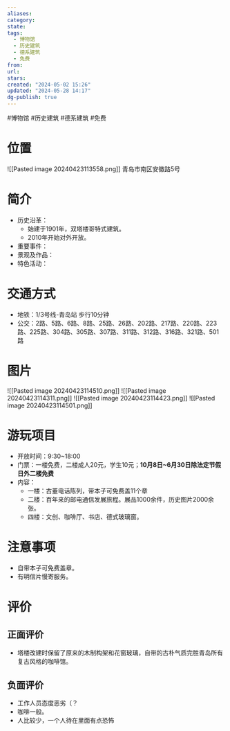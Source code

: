 ```yaml
---
aliases: 
category: 
state: 
tags:
  - 博物馆
  - 历史建筑
  - 德系建筑
  - 免费
from: 
url: 
stars: 
created: "2024-05-02 15:26"
updated: "2024-05-28 14:17"
dg-publish: true
---
```

#博物馆 #历史建筑 #德系建筑 #免费 
# 位置
![[Pasted image 20240423113558.png]]
青岛市南区安徽路5号
# 简介
- 历史沿革：
	- 始建于1901年，双塔楼哥特式建筑。
	- 2010年开始对外开放。
- 重要事件：
- 景观及作品：
- 特色活动：
# 交通方式
- 地铁：1/3号线-青岛站 步行10分钟
- 公交：2路、5路、6路、8路、25路、26路、202路、217路、220路、223路、225路、304路、305路、307路、311路、312路、316路、321路、501路
# 图片
![[Pasted image 20240423114510.png]]
![[Pasted image 20240423114311.png]]
![[Pasted image 20240423114423.png]]
![[Pasted image 20240423114501.png]]
# 游玩项目
- 开放时间：9:30~18:00
- 门票：一楼免费，二楼成人20元，学生10元；**10月8日~6月30日除法定节假日外二楼免费**
- 内容：
	- 一楼：古董电话陈列，带本子可免费盖11个章
	- 二楼：百年来的邮电通信发展旅程。展品1000余件，历史图片2000余张。
	- 四楼：文创、咖啡厅、书店、德式玻璃窗。
# 注意事项
- 自带本子可免费盖章。
- 有明信片慢寄服务。
# 评价
## 正面评价
- 塔楼改建时保留了原来的木制构架和花窗玻璃，自带的古朴气质完胜青岛所有复古风格的咖啡馆。
## 负面评价
- 工作人员态度恶劣（？
- 咖啡一般。
- 人比较少，一个人待在里面有点恐怖